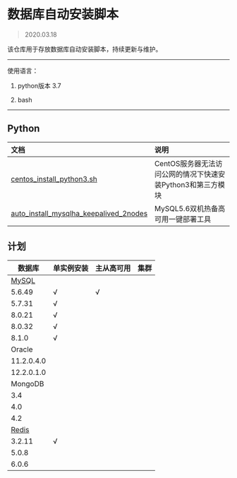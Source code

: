 # 数据库自动安装脚本

> 2020.03.18

该仓库用于存放数据库自动安装脚本，持续更新与维护。


---
使用语言：

1. python版本 3.7

2. bash

---


## Python

|文档|说明|
|:--|:--|
|[centos_install_python3.sh](centos_install_python3.sh)|CentOS服务器无法访问公网的情况下快速安装Python3和第三方模块|
|[auto_install_mysqlha_keepalived_2nodes](MySQL/auto_install_mysqlha_keepalived_2nodes)|MySQL5.6双机热备高可用一键部署工具|

## 计划

| 数据库                                          | 单实例安装 | 主从高可用 | 集群 |
| ----------------------------------------------- | ---------- | ---------- | ---- |
| [MySQL](https://dev.mysql.com/downloads/mysql/) |            |            |      |
| 5.6.49                                         |    √       |     √         |      |
| 5.7.31                                          |      √        |           |      |
| 8.0.21                                          |      √        |            |      |
| 8.0.32                                          |      √        |            |      |
| 8.1.0                                          |      √        |            |      |
| Oracle                                          |            |            |      |
| 11.2.0.4.0                                      |            |            |      |
| 12.2.0.1.0                                      |            |            |      |
| MongoDB                                         |            |            |      |
| 3.4                                             |            |            |      |
| 4.0                                             |            |            |      |
| 4.2                                             |            |            |      |
| [Redis](https://redis.io/download)              |            |            |      |
| 3.2.11                                           |     √         |            |      |
| 5.0.8                                           |            |            |      |
| 6.0.6                                           |            |            |      |



